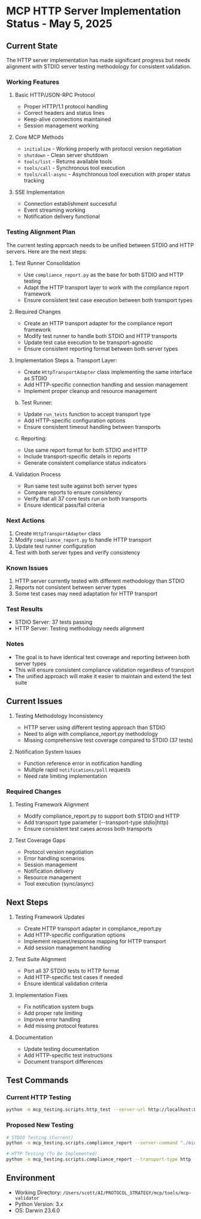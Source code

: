 # MCP HTTP Server Implementation Status - May 5, 2025

## Current State

The HTTP server implementation has made significant progress but needs alignment with STDIO server testing methodology for consistent validation.

### Working Features
1. Basic HTTP/JSON-RPC Protocol
   - Proper HTTP/1.1 protocol handling
   - Correct headers and status lines
   - Keep-alive connections maintained
   - Session management working

2. Core MCP Methods
   - `initialize` - Working properly with protocol version negotiation
   - `shutdown` - Clean server shutdown
   - `tools/list` - Returns available tools
   - `tools/call` - Synchronous tool execution
   - `tools/call-async` - Asynchronous tool execution with proper status tracking

3. SSE Implementation
   - Connection establishment successful
   - Event streaming working
   - Notification delivery functional

### Testing Alignment Plan

The current testing approach needs to be unified between STDIO and HTTP servers. Here are the next steps:

1. Test Runner Consolidation
   - Use `compliance_report.py` as the base for both STDIO and HTTP testing
   - Adapt the HTTP transport layer to work with the compliance report framework
   - Ensure consistent test case execution between both transport types

2. Required Changes
   - Create an HTTP transport adapter for the compliance report framework
   - Modify test runner to handle both STDIO and HTTP transports
   - Update test case execution to be transport-agnostic
   - Ensure consistent reporting format between both server types

3. Implementation Steps
   a. Transport Layer:
      - Create `HttpTransportAdapter` class implementing the same interface as STDIO
      - Add HTTP-specific connection handling and session management
      - Implement proper cleanup and resource management

   b. Test Runner:
      - Update `run_tests` function to accept transport type
      - Add HTTP-specific configuration options
      - Ensure consistent timeout handling between transports

   c. Reporting:
      - Use same report format for both STDIO and HTTP
      - Include transport-specific details in reports
      - Generate consistent compliance status indicators

4. Validation Process
   - Run same test suite against both server types
   - Compare reports to ensure consistency
   - Verify that all 37 core tests run on both transports
   - Ensure identical pass/fail criteria

### Next Actions
1. Create `HttpTransportAdapter` class
2. Modify `compliance_report.py` to handle HTTP transport
3. Update test runner configuration
4. Test with both server types and verify consistency

### Known Issues
1. HTTP server currently tested with different methodology than STDIO
2. Reports not consistent between server types
3. Some test cases may need adaptation for HTTP transport

### Test Results
- STDIO Server: 37 tests passing
- HTTP Server: Testing methodology needs alignment

### Notes
- The goal is to have identical test coverage and reporting between both server types
- This will ensure consistent compliance validation regardless of transport
- The unified approach will make it easier to maintain and extend the test suite

## Current Issues

1. Testing Methodology Inconsistency
   - HTTP server using different testing approach than STDIO
   - Need to align with compliance_report.py methodology
   - Missing comprehensive test coverage compared to STDIO (37 tests)

2. Notification System Issues
   - Function reference error in notification handling
   - Multiple rapid `notifications/poll` requests
   - Need rate limiting implementation

### Required Changes

1. Testing Framework Alignment
   - Modify compliance_report.py to support both STDIO and HTTP
   - Add transport type parameter (--transport-type stdio|http)
   - Ensure consistent test cases across both transports

2. Test Coverage Gaps
   - Protocol version negotiation
   - Error handling scenarios
   - Session management
   - Notification delivery
   - Resource management
   - Tool execution (sync/async)

## Next Steps

1. Testing Framework Updates
   - Create HTTP transport adapter in compliance_report.py
   - Add HTTP-specific configuration options
   - Implement request/response mapping for HTTP transport
   - Add session management handling

2. Test Suite Alignment
   - Port all 37 STDIO tests to HTTP format
   - Add HTTP-specific test cases if needed
   - Ensure identical validation criteria

3. Implementation Fixes
   - Fix notification system bugs
   - Add proper rate limiting
   - Improve error handling
   - Add missing protocol features

4. Documentation
   - Update testing documentation
   - Add HTTP-specific test instructions
   - Document transport differences

## Test Commands

### Current HTTP Testing
```bash
python -m mcp_testing.scripts.http_test --server-url http://localhost:8000/mcp --protocol-version 2025-03-26
```

### Proposed New Testing
```bash
# STDIO Testing (Current)
python -m mcp_testing.scripts.compliance_report --server-command "./minimal_mcp_server/minimal_mcp_server.py" --protocol-version 2025-03-26

# HTTP Testing (To Be Implemented)
python -m mcp_testing.scripts.compliance_report --transport-type http --server-url http://localhost:8000/mcp --protocol-version 2025-03-26
```

## Environment

- Working Directory: `/Users/scott/AI/PROTOCOL_STRATEGY/mcp/tools/mcp-validator`
- Python Version: 3.x
- OS: Darwin 23.6.0 